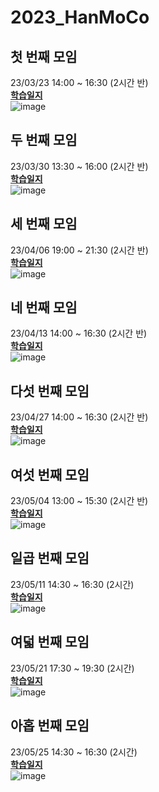 # 2023_HanMoCo
## 첫 번째 모임
23/03/23 14:00 ~ 16:30 (2시간 반)<br>
<b>[학습일지](https://github.com/lbd0/2023_HanMoCo/tree/main/20230323)</b><br>
![image](https://user-images.githubusercontent.com/80818640/227124994-c73e749c-0783-45dd-b005-5677112e516a.png)
## 두 번째 모임
23/03/30 13:30 ~ 16:00 (2시간 반)<br>
<b>[학습일지](https://github.com/lbd0/2023_HanMoCo/tree/main/20230330)</b><br>
![image](https://user-images.githubusercontent.com/80818640/228730473-3510a9f5-6072-437f-8b25-d8ce3014f57d.png)
## 세 번째 모임
23/04/06 19:00 ~ 21:30 (2시간 반)<br>
<b>[학습일지](https://github.com/lbd0/2023_HanMoCo/tree/main/20230406)</b><br>
![image](https://user-images.githubusercontent.com/80818640/230343886-f311eee1-bcb2-4f12-a26f-3bf058fe56e5.png)
## 네 번째 모임
23/04/13 14:00 ~ 16:30 (2시간 반)<br>
<b>[학습일지](https://github.com/lbd0/2023_HanMoCo/tree/main/20230413)</b><br>
![image](https://user-images.githubusercontent.com/80818640/231658546-58a4503f-79fc-405a-8cd1-c3adbb7c2162.png)
## 다섯 번째 모임
23/04/27 14:00 ~ 16:30 (2시간 반)<br>
<b>[학습일지](https://github.com/lbd0/2023_HanMoCo/tree/main/20230427)</b><br>
![image](https://user-images.githubusercontent.com/80818640/234763161-06315855-c080-446b-9c5a-7fae7c18fc49.png)
## 여섯 번째 모임
23/05/04 13:00 ~ 15:30 (2시간 반)<br>
<b>[학습일지](https://github.com/lbd0/2023_HanMoCo/tree/main/20230504)</b><br>
![image](https://user-images.githubusercontent.com/80818640/236111540-c57db2b1-fa82-4fa5-8109-e55cc2b767e4.png)
## 일곱 번째 모임
23/05/11 14:30 ~ 16:30 (2시간)<br>
<b>[학습일지](https://github.com/lbd0/2023_HanMoCo/tree/main/20230511)</b><br>
![image](https://github.com/lbd0/2023_HanMoCo/assets/80818640/79f5a308-2269-4f53-8f5e-ea6c8d1ffb99)
## 여덟 번째 모임
23/05/21 17:30 ~ 19:30 (2시간)<br>
<b>[학습일지](https://github.com/lbd0/2023_HanMoCo/tree/main/20230521)</b><br>
![image](https://github.com/lbd0/2023_HanMoCo/assets/80818640/163187dc-aeb8-4db8-a112-ba91eb9a4ec5)
## 아홉 번째 모임
23/05/25 14:30 ~ 16:30 (2시간)<br>
<b>[학습일지](https://github.com/lbd0/2023_HanMoCo/tree/main/20230525)</b><br>
![image](https://github.com/lbd0/2023_HanMoCo/assets/80818640/b72a0a39-48a1-42ed-88e1-0c842e5ad3b4)
